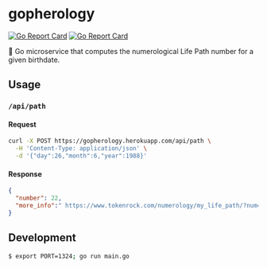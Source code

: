 # gopherology
[![Go Report Card](https://goreportcard.com/badge/github.com/droxey/gopherology)](https://goreportcard.com/report/github.com/droxey/gopherology) [![Go Report Card](https://goreportcard.com/badge/github.com/droxey/gopherology)](https://goreportcard.com/report/github.com/droxey/gopherology)

🔮 Go microservice that computes the numerological Life Path number for a given birthdate.

## Usage

### `/api/path`

#### Request

```bash
curl -X POST https://gopherology.herokuapp.com/api/path \
  -H 'Content-Type: application/json' \
  -d '{"day":26,"month":6,"year":1988}'
```

#### Response

```json
{
  "number": 22,
  "more_info":" https://www.tokenrock.com/numerology/my_life_path/?num=22"
}
```

## Development

```bash
$ export PORT=1324; go run main.go
```
